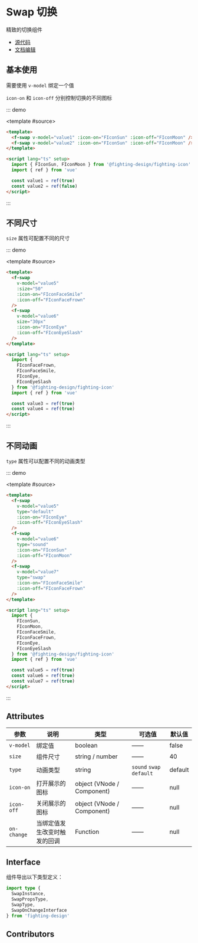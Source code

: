 # Swap 切换

精致的切换组件

- [源代码](https://github.com/FightingDesign/fighting-design/tree/master/packages/fighting-design/swap)
- [文档编辑](https://github.com/FightingDesign/fighting-design/blob/master/docs/docs/components/swap.md)

## 基本使用

需要使用 `v-model` 绑定一个值

`icon-on` 和 `icon-off` 分别控制切换的不同图标

::: demo

<template #source>
<f-swap v-model="value1" :icon-on="FIconSun" :icon-off="FIconMoon" />
<f-swap v-model="value2" :icon-on="FIconSun" :icon-off="FIconMoon" />
</template>

```html
<template>
  <f-swap v-model="value1" :icon-on="FIconSun" :icon-off="FIconMoon" />
  <f-swap v-model="value2" :icon-on="FIconSun" :icon-off="FIconMoon" />
</template>

<script lang="ts" setup>
  import { FIconSun, FIconMoon } from '@fighting-design/fighting-icon'
  import { ref } from 'vue'

  const value1 = ref(true)
  const value2 = ref(false)
</script>
```

:::

## 不同尺寸

`size` 属性可配置不同的尺寸

::: demo

<template #source>
<f-swap v-model="value3" :size="50" :icon-on="FIconFaceSmile" :icon-off="FIconFaceFrown" />
<f-swap v-model="value4" size="30px" :icon-on="FIconEye" :icon-off="FIconEyeSlash" />
</template>

```html
<template>
  <f-swap
    v-model="value5"
    :size="50"
    :icon-on="FIconFaceSmile"
    :icon-off="FIconFaceFrown"
  />
  <f-swap
    v-model="value6"
    size="30px"
    :icon-on="FIconEye"
    :icon-off="FIconEyeSlash"
  />
</template>

<script lang="ts" setup>
  import {
    FIconFaceFrown,
    FIconFaceSmile,
    FIconEye,
    FIconEyeSlash
  } from '@fighting-design/fighting-icon'
  import { ref } from 'vue'

  const value3 = ref(true)
  const value4 = ref(true)
</script>
```

:::

## 不同动画

`type` 属性可以配置不同的动画类型

::: demo

<template #source>
<f-swap v-model="value5" type="default" :icon-on="FIconEye" :icon-off="FIconEyeSlash" />
<f-swap v-model="value6" type="sound" :icon-on="FIconSun" :icon-off="FIconMoon" />
<f-swap v-model="value7" type="swap" :icon-on="FIconFaceSmile" :icon-off="FIconFaceFrown" />
</template>

```html
<template>
  <f-swap
    v-model="value5"
    type="default"
    :icon-on="FIconEye"
    :icon-off="FIconEyeSlash"
  />
  <f-swap
    v-model="value6"
    type="sound"
    :icon-on="FIconSun"
    :icon-off="FIconMoon"
  />
  <f-swap
    v-model="value7"
    type="swap"
    :icon-on="FIconFaceSmile"
    :icon-off="FIconFaceFrown"
  />
</template>

<script lang="ts" setup>
  import {
    FIconSun,
    FIconMoon,
    FIconFaceSmile,
    FIconFaceFrown,
    FIconEye,
    FIconEyeSlash
  } from '@fighting-design/fighting-icon'
  import { ref } from 'vue'

  const value5 = ref(true)
  const value6 = ref(true)
  const value7 = ref(true)
</script>
```

:::

## Attributes

| 参数        | 说明                         | 类型                       | 可选值                   | 默认值  |
| ----------- | ---------------------------- | -------------------------- | ------------------------ | ------- |
| `v-model`   | 绑定值                       | boolean                    | ——                       | false   |
| `size`      | 组件尺寸                     | string / number            | ——                       | 40      |
| `type`      | 动画类型                     | string                     | `sound` `swap` `default` | default |
| `icon-on`   | 打开展示的图标               | object (VNode / Component) | ——                       | null    |
| `icon-off`  | 关闭展示的图标               | object (VNode / Component) | ——                       | null    |
| `on-change` | 当绑定值发生改变时触发的回调 | Function                   | ——                       | null    |

## Interface

组件导出以下类型定义：

```ts
import type {
  SwapInstance,
  SwapPropsType,
  SwapType,
  SwapOnChangeInterface
} from 'fighting-design'
```

## Contributors

<a href="https://github.com/Tyh2001" target="_blank">
  <f-avatar round src="https://avatars.githubusercontent.com/u/73180970?v=4" />
</a>

<a href="https://github.com/ChetSerenade" target="_blank">
  <f-avatar round src="https://avatars.githubusercontent.com/u/44160015?v=4" />
</a>

<a href="https://github.com/Alphatrionty" target="_blank">
  <f-avatar round src="https://avatars.githubusercontent.com/u/57850101?v=4" />
</a>

<script lang="ts" setup>
  import { 
   FIconSoundUp,
   FIconSoundMute,
   FIconSun,
   FIconMoon,
   FIconFaceSmile,
   FIconFaceFrown,
   FIconEye,
   FIconEyeSlash
   } from '@fighting-design/fighting-icon'
  import { ref } from 'vue'

  const value1 = ref(true)
  const value2 = ref(false)
  const value3 = ref(true)
  const value4 = ref(true)
  const value5 = ref(true)
  const value6 = ref(true)
  const value7 = ref(true)
</script>

<style scoped>
  .f-swap {
    margin: 5px;
  }
</style>
